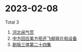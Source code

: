 # 2023-02-08

Total 3

<!-- BEGIN -->
<!-- UpdateTime Wed Feb 08 2023 08:30:28 GMT+0800 (China Standard Time) -->

1. [河北闹气荒](https://www.zhihu.com/search?q=河北闹气荒)
1. [中方回应美方拒还飞艇碎片和设备](https://www.zhihu.com/search?q=中方回应美方拒还飞艇碎片和设备)
1. [剧版三体第二十四集](https://www.zhihu.com/search?q=剧版三体第二十四集)

<!-- END -->
